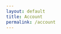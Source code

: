 ```yaml
---
layout: default
title: Account
permalink: /account
---
```

<style>

</style>
<html>
<script>
    function fetchUserData() {
    var requestOptions = {
      method: 'GET',
      mode: 'cors',
      cache: 'default',
      credentials: 'include',
    };
    fetch("http://localhost:8085/api/person/jwt", requestOptions)
      .then(response => {
              if (!response.ok) {
                  const errorMsg = 'Login error: ' + response.status;
                  console.log(errorMsg);
                  switch (response.status) {
                      case 401:
                          alert("Please log into your account");
                          window.location.href = "https://the-gpt-warriors.github.io/ASLFrontend/login";
                          break;
                      case 403:
                          alert("Access forbidden. You do not have permission to access this resource.");
                          break;
                      case 404:
                          alert("User not found. Please check your credentials.");
                          break;
                      default:
                          alert("Login failed. Please try again later.");
                  }
                  return Promise.reject('Login failed');
              }
              return response.json();
          })
      .then(data => {
        const userDataContainer = document.getElementById("userData");
        userDataContainer.innerHTML = `
          <h1><strong>${data.name}</strong></h1>
          <p>Email: ${data.email}</p>
          <p>Age: ${data.age}</p>
          <p>ID: ${data.id}</p>
          <button onclick="signOut()">Sign Out</button>
        `;
        console.log(data);
      })
      .catch(error => console.log('error', error));
}
</script>